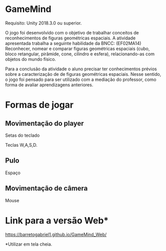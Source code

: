 # GameMind
Requisito: Unity 2018.3.0 ou superior.

O jogo foi desenvolvido com o objetivo de trabalhar conceitos de reconhecimentos de figuras geométricas espaciais. A atividade apresentada trabalha a seguinte habilidade da BNCC:
(EF02MA14) Reconhecer, nomear e comparar figuras geométricas espaciais (cubo, bloco
retangular, pirâmide, cone, cilindro e esfera), relacionando-as com objetos do mundo físico.

Para a conclusão da atividade o aluno precisar ter conhecimentos prévios sobre a caracterização de de figuras geométricas espaciais. Nesse sentido, o jogo foi pensado para ser utilizado
com a mediação do professor, como forma de avaliar aprendizagens anteriores.

# Formas de jogar
## Movimentação do player
Setas do teclado

Teclas W,A,S,D.

## Pulo
Espaço

## Movimentação de câmera
Mouse


# Link para a versão Web*
https://barretogabriel1.github.io/GameMind_Web/

*Utilizar em tela cheia.




